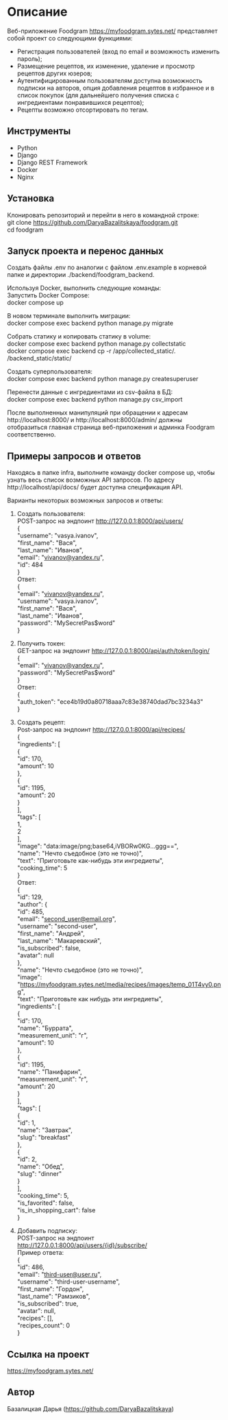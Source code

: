 # Описание
Веб-приложение Foodgram https://myfoodgram.sytes.net/ представляет собой проект со следующими функциями:

* Регистрация пользователей (вход по email и возможность изменить пароль);
* Размещение рецептов, их изменение, удаление и просмотр рецептов других юзеров;
* Аутентифицированным пользователям доступна возможность подписки на авторов, опция добавления рецептов
в избранное и в список покупок (для дальнейшего получения списка с ингредиентами понравившихся рецептов);
* Рецепты возможно отсортировать по тегам.

## Инструменты
* Python
* Django
* Django REST Framework
* Docker
* Nginx

## Установка
Клонировать репозиторий и перейти в него в командной строке:  
git clone https://github.com/DaryaBazalitskaya/foodgram.git  
cd foodgram

## Запуск проекта и перенос данных
Cоздать файлы .env по аналогии с файлом .env.example в корневой папке и директории ./backend/foodgram_backend.

Используя Docker, выполнить следующие команды:  
Запустить Docker Compose:  
docker compose up

В новом терминале выполнить миграции:  
docker compose exec backend python manage.py migrate

Cобрать статику и копировать статику в volume:  
docker compose exec backend python manage.py collectstatic  
docker compose exec backend cp -r /app/collected_static/. /backend_static/static/

Создать суперпользователя:  
docker compose exec backend python manage.py createsuperuser

Перенести данные с ингредиентами из csv-файла в БД:  
docker compose exec backend python manage.py csv_import

После выполненных манипуляций при обращении к адресам http://localhost:8000/ и http://localhost:8000/admin/ должны отобразиться главная страница веб-приложения и админка Foodgram соответственно.

## Примеры запросов и ответов
Находясь в папке infra, выполните команду docker compose up, чтобы узнать весь список возможных API запросов. По адресу http://localhost/api/docs/ будет доступна спецификация API.

Варианты некоторых возможных запросов и ответы:  
1. Создать пользователя:  
POST-запрос на эндпоинт http://127.0.0.1:8000/api/users/  
{  
    "username": "vasya.ivanov",  
    "first_name": "Вася",  
    "last_name": "Иванов",  
    "email": "vivanov@yandex.ru",  
    "id": 484  
}  
Ответ:  
{  
    "email": "vivanov@yandex.ru",  
    "username": "vasya.ivanov",  
    "first_name": "Вася",  
    "last_name": "Иванов",  
    "password": "MySecretPas$word"  
}  

2. Получить токен:  
GET-запрос на эндпоинт http://127.0.0.1:8000/api/auth/token/login/  
{  
    "email": "vivanov@yandex.ru",  
    "password": "MySecretPas$word"  
}  
Ответ:  
{  
    "auth_token": "ece4b19d0a80718aaa7c83e38740dad7bc3234a3"  
}  

3. Создать рецепт:  
Post-запрос на эндпоинт http://127.0.0.1:8000/api/recipes/  
{  
    "ingredients": [  
        {  
            "id": 170,  
            "amount": 10  
        },  
        {  
            "id": 1195,  
            "amount": 20  
        }  
    ],  
    "tags": [  
        1,  
        2  
    ],  
    "image": "data:image/png;base64,iVBORw0KG...ggg==",  
    "name": "Нечто съедобное (это не точно)",  
    "text": "Приготовьте как-нибудь эти ингредиеты",  
    "cooking_time": 5  
}  
Ответ:  
{  
    "id": 129,  
    "author": {  
        "id": 485,  
        "email": "second_user@email.org",  
        "username": "second-user",  
        "first_name": "Андрей",  
        "last_name": "Макаревский",  
        "is_subscribed": false,  
        "avatar": null  
    },  
    "name": "Нечто съедобное (это не точно)",  
    "image": "https://myfoodgram.sytes.net/media/recipes/images/temp_01T4vy0.png",  
    "text": "Приготовьте как нибудь эти ингредиеты",  
    "ingredients": [  
        {  
            "id": 170,  
            "name": "Буррата",  
            "measurement_unit": "г",  
            "amount": 10  
        },  
        {  
            "id": 1195,  
            "name": "Панифарин",  
            "measurement_unit": "г",  
            "amount": 20  
        }  
    ],  
    "tags": [  
        {  
            "id": 1,  
            "name": "Завтрак",  
            "slug": "breakfast"  
        },  
        {  
            "id": 2,  
            "name": "Обед",  
            "slug": "dinner"  
        }  
    ],  
    "cooking_time": 5,  
    "is_favorited": false,  
    "is_in_shopping_cart": false  
}  

4. Добавить подписку:  
POST-запрос на эндпоинт http://127.0.0.1:8000/api/users/{id}/subscribe/  
Пример ответа:  
{  
    "id": 486,  
    "email": "third-user@user.ru",  
    "username": "third-user-username",  
    "first_name": "Гордон",  
    "last_name": "Рамзиков",  
    "is_subscribed": true,  
    "avatar": null,  
    "recipes": [],  
    "recipes_count": 0  
}

## Ссылка на проект
https://myfoodgram.sytes.net/

## Автор
Базалицкая Дарья (https://github.com/DaryaBazalitskaya)